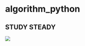 # algorithm_python
## STUDY STEADY 
<img src="https://img.shields.io/badge/Spring-6DB33F?style=for-the-badge&logo=Spring&logoColor=white">
